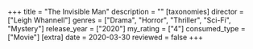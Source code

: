+++
title = "The Invisible Man"
description = ""
[taxonomies]
director = ["Leigh Whannell"] 
genres = ["Drama", "Horror", "Thriller", "Sci-Fi", "Mystery"]
release_year = ["2020"]
my_rating = ["4"]
consumed_type = ["Movie"]
[extra]
date = 2020-03-30
reviewed = false
+++
